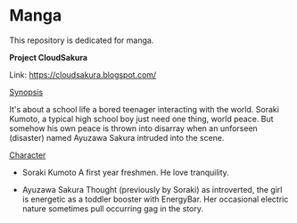 # Manga
This repository is dedicated for manga.

<b>Project CloudSakura</b>

Link: https://cloudsakura.blogspot.com/

<u>Synopsis</u>

It's about a school life a bored teenager interacting with the world. Soraki Kumoto, a typical high school boy just 
need one thing, world peace. But somehow his own peace is thrown into disarray when an unforseen (disaster) named Ayuzawa 
Sakura intruded into the scene. 

<u>Character</u>

- Soraki Kumoto 
  A first year freshmen. He love tranquility. 

- Ayuzawa Sakura 
  Thought (previously by Soraki) as introverted, the girl is energetic as a toddler booster with EnergyBar. Her occasional 
  electric nature sometimes pull occurring gag in the story.
